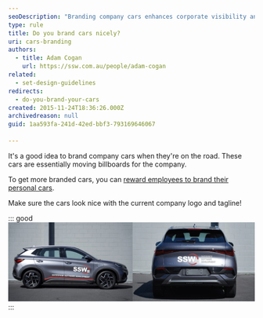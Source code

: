 ```yaml
---
seoDescription: "Branding company cars enhances corporate visibility and reinforces brand identity on the road."
type: rule
title: Do you brand cars nicely?
uri: cars-branding
authors:
  - title: Adam Cogan
    url: https://ssw.com.au/people/adam-cogan
related:
  - set-design-guidelines
redirects:
  - do-you-brand-your-cars
created: 2015-11-24T18:36:26.000Z
archivedreason: null
guid: 1aa593fa-241d-42ed-bbf3-793169646067

---
```


It's a good idea to brand company cars when they're on the road. These cars are essentially moving billboards for the company.

<!--endintro-->

To get more branded cars, you can [reward employees to brand their personal cars](https://my.sugarlearning.com/SSW/items/10636/car-stickers). 

Make sure the cars look nice with the current company logo and tagline!

::: good
![Figure: Good example - Branded car](car-stickers-good.jpg)
:::
